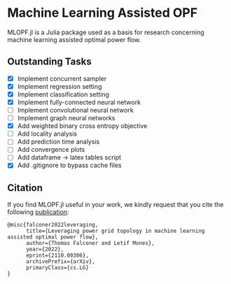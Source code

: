 # Machine Learning Assisted OPF
MLOPF.jl is a Julia package used as a basis for research concerning machine learning assisted optimal power flow. 
## Outstanding Tasks
- [x] Implement concurrent sampler
- [x] Implement regression setting
- [x] Implement classification setting
- [x] Implement fully-connected neural network
- [ ] Implement convolutional neural network
- [ ] Implement graph neural networks
- [x] Add weighted binary cross entropy objective
- [ ] Add locality analysis
- [ ] Add prediction time analysis
- [ ] Add convergence plots
- [ ] Add dataframe -> latex tables script
- [x] Add .gitignore to bypass cache files

## Citation
If you find MLOPF.jl useful in your work, we kindly request that you cite the following [publication](https://arxiv.org/abs/2110.00306):
```
@misc{falconer2022leveraging,
      title={Leveraging power grid topology in machine learning assisted optimal power flow}, 
      author={Thomas Falconer and Letif Mones},
      year={2022},
      eprint={2110.00306},
      archivePrefix={arXiv},
      primaryClass={cs.LG}
}
```